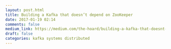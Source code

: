 ```yaml
---
layout: post.html
title: Building a Kafka that doesn’t depend on ZooKeeper
date: 2017-01-19 02:14
comments: false
medium_link: https://medium.com/the-hoard/building-a-kafka-that-doesnt-depend-on-zookeeper-2c4701b6e961#.ocjt2bm7t
draft: false
categories: kafka systems distributed
---
```


